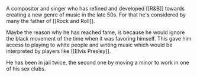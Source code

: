 A compositor and singer who has refined and developed [[R&B]] towards creating a new genre of music in the late 50s. For that he's considered by many the father of [[Rock and Roll]].

Maybe the reason why he has reached fame, is because he would ignore the black movement of the time when it was favoring himself. This gave him access to playing to white people and writing music which would be interpreted by players like [[Elvis Presley]].

He has been in jail twice, the second one by moving a minor to work in one of his sex clubs. 